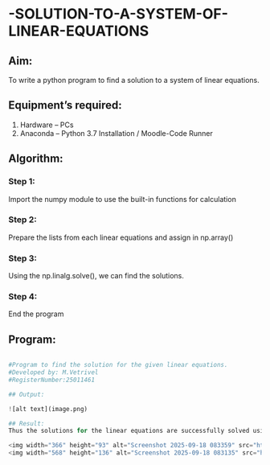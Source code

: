 # -SOLUTION-TO-A-SYSTEM-OF-LINEAR-EQUATIONS
## Aim:
To write a python program to find a solution to a system of linear equations.
## Equipment’s required:
1. 	Hardware – PCs
2. 	Anaconda – Python 3.7 Installation / Moodle-Code Runner
## Algorithm:
### Step 1: 
Import the numpy module to use the built-in functions for calculation
### Step 2: 
Prepare the lists from each linear equations and assign in np.array()
### Step 3: 
Using the np.linalg.solve(), we can find the solutions.
### Step 4: 
End the program
## Program:
```python

#Program to find the solution for the given linear equations.
#Developed by: M.Vetrivel   
#RegisterNumber:25011461

## Output:

![alt text](image.png)

## Result: 
Thus the solutions for the linear equations are successfully solved using python program

<img width="366" height="93" alt="Screenshot 2025-09-18 083359" src="https://github.com/user-attachments/assets/45df99f1-b4e3-41ba-bf4c-9a5433c0013d" />
<img width="568" height="136" alt="Screenshot 2025-09-18 083135" src="https://github.com/user-attachments/assets/307499bf-53a4-4af8-84e5-02c0866481e5" />
